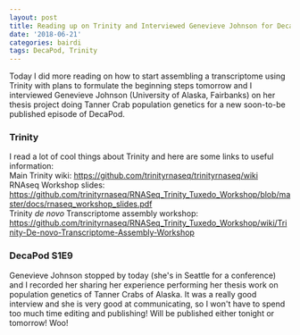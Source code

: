 ```yaml
---
layout: post
title: Reading up on Trinity and Interviewed Genevieve Johnson for DecaPod
date: '2018-06-21'
categories: bairdi
tags: DecaPod, Trinity
---
```

Today I did more reading on how to start assembling a transcriptome using Trinity with plans to formulate the beginning steps tomorrow and I interviewed Genevieve Johnson (University of Alaska, Fairbanks) on her thesis project doing Tanner Crab population genetics for a new soon-to-be published episode of DecaPod.

### Trinity
I read a lot of cool things about Trinity and here are some links to useful information:    
Main Trinity wiki: https://github.com/trinityrnaseq/trinityrnaseq/wiki      
RNAseq Workshop slides: https://github.com/trinityrnaseq/RNASeq_Trinity_Tuxedo_Workshop/blob/master/docs/rnaseq_workshop_slides.pdf    
Trinity _de novo_ Transcriptome assembly workshop:  https://github.com/trinityrnaseq/RNASeq_Trinity_Tuxedo_Workshop/wiki/Trinity-De-novo-Transcriptome-Assembly-Workshop


### DecaPod S1E9
Genevieve Johnson stopped by today (she's in Seattle for a conference) and I recorded her sharing her experience performing her thesis work on population genetics of Tanner Crabs of Alaska. It was a really good interview and she is very good at communicating, so I won't have to spend too much time editing and publishing! Will be published either tonight or tomorrow! Woo! 
